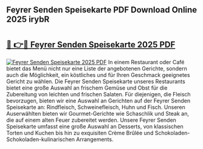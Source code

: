 ## Feyrer Senden Speisekarte PDF Download Online 2025 irybR

# <h2><a href="http://gc95w4.nevu.top/?p=Feyrer+Senden+Speisekarte">🔗 👉🔴 Feyrer Senden Speisekarte 2025 PDF</a></h2>

[![Feyrer Senden Speisekarte 2025 PDF](https://i.imgur.com/dBaPXMq.png)](http://gc95w4.nevu.top/?p=Feyrer+Senden+Speisekarte)
In einem Restaurant oder Café bietet das Menü nicht nur eine Liste der angebotenen Gerichte, sondern auch die Möglichkeit, ein köstliches und für Ihren Geschmack geeignetes Gericht zu wählen. Die Feyrer Senden Speisekarte unseres Restaurants bietet eine große Auswahl an frischem Gemüse und Obst für die Zubereitung von leichten und frischen Salaten. Für diejenigen, die Fleisch bevorzugen, bieten wir eine Auswahl an Gerichten auf der Feyrer Senden Speisekarte an: Rindfleisch, Schweinefleisch, Huhn und Fisch. Unseren Auserwählten bieten wir Gourmet-Gerichte wie Schaschlik und Steak an, die auf einem alten Feuer zubereitet werden. Unsere Feyrer Senden Speisekarte umfasst eine große Auswahl an Desserts, von klassischen Torten und Kuchen bis hin zu exquisiten Crème Brûlée und Schokoladen-Schokoladen-kulinarischen Arrangements.
